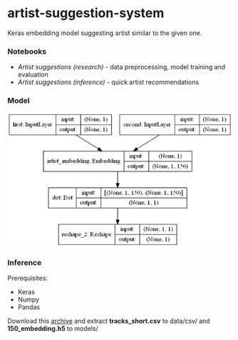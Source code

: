# artist-suggestion-system
 Keras embedding model suggesting artist similar to the given one.
 
### Notebooks

* *Artist suggestions (research)* - data preprocessing, model training and evaluation
* *Artist suggestions (inference)* - quick artist recommendations
 
### Model
![Model architecture](model.png)
 
### Inference
Prerequisites:
* Keras
* Numpy
* Pandas

Download this [archive](https://drive.google.com/file/d/1BKh4kSezkYncIY84StTFKU2wOW2UuJv-/view?usp=sharing) and extract **tracks_short.csv** to data/csv/ and **150_embedding.h5** to models/
